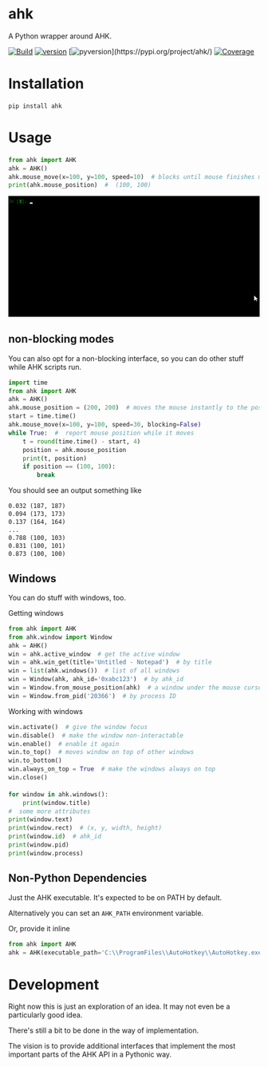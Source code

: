 # ahk

A Python wrapper around AHK.

[![Build](https://ci.appveyor.com/api/projects/status/2c53x6gglw9nxgj1/branch/master?svg=true)](https://ci.appveyor.com/project/spyoungtech/ahk/branch/master) 
[![version](https://img.shields.io/pypi/v/ahk.svg?colorB=blue)](https://pypi.org/project/ahk/) 
[![pyversion](https://img.shields.io/pypi/pyversions/ahk.svg?)](https://pypi.org/project/ahk/) 
[![Coverage](https://coveralls.io/repos/github/spyoungtech/ahk/badge.svg?branch=master)](https://coveralls.io/github/spyoungtech/ahk?branch=master) 


# Installation

```
pip install ahk
```


# Usage

```python
from ahk import AHK
ahk = AHK()
ahk.mouse_move(x=100, y=100, speed=10)  # blocks until mouse finishes moving
print(ahk.mouse_position)  #  (100, 100)
```

![ahk](https://raw.githubusercontent.com/spyoungtech/ahk/master/docs/_static/ahk.gif)

## non-blocking modes

You can also opt for a non-blocking interface, so you can do other stuff while AHK scripts run.

```python
import time
from ahk import AHK
ahk = AHK()
ahk.mouse_position = (200, 200)  # moves the mouse instantly to the position
start = time.time()
ahk.mouse_move(x=100, y=100, speed=30, blocking=False)
while True:  #  report mouse position while it moves
    t = round(time.time() - start, 4)
    position = ahk.mouse_position
    print(t, position)
    if position == (100, 100):
        break
```

You should see an output something like

```
0.032 (187, 187)
0.094 (173, 173)
0.137 (164, 164)
...
0.788 (100, 103)
0.831 (100, 101)
0.873 (100, 100)
```

## Windows

You can do stuff with windows, too.


Getting windows

```python
from ahk import AHK
from ahk.window import Window
ahk = AHK()
win = ahk.active_window  # get the active window
win = ahk.win_get(title='Untitled - Notepad')  # by title
win = list(ahk.windows())  # list of all windows
win = Window(ahk, ahk_id='0xabc123')  # by ahk_id
win = Window.from_mouse_position(ahk)  # a window under the mouse cursor
win = Window.from_pid('20366')  # by process ID


```

Working with windows
```python
win.activate()  # give the window focus
win.disable()  # make the window non-interactable
win.enable()  # enable it again
win.to_top()  # moves window on top of other windows
win.to_bottom()
win.always_on_top = True  # make the windows always on top
win.close()

for window in ahk.windows():
    print(window.title)
#  some more attributes
print(window.text)
print(window.rect)  # (x, y, width, height)
print(window.id)  # ahk_id
print(window.pid)
print(window.process)
```



## Non-Python Dependencies

Just the AHK executable. It's expected to be on PATH by default. 

Alternatively you can set an `AHK_PATH` environment variable. 

Or, provide it inline

```python
from ahk import AHK
ahk = AHK(executable_path='C:\\ProgramFiles\\AutoHotkey\\AutoHotkey.exe')
```


# Development

Right now this is just an exploration of an idea. It may not even be a particularly good idea.

There's still a bit to be done in the way of implementation.

The vision is to provide additional interfaces that implement the most important parts of the AHK API in a Pythonic way.
